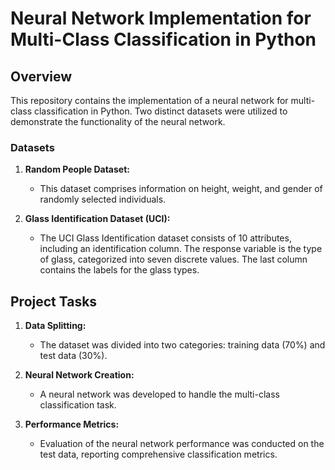 # Neural Network Implementation for Multi-Class Classification in Python

## Overview
This repository contains the implementation of a neural network for multi-class classification in Python. Two distinct datasets were utilized to demonstrate the functionality of the neural network.

### Datasets

1. **Random People Dataset:**
   - This dataset comprises information on height, weight, and gender of randomly selected individuals.

2. **Glass Identification Dataset (UCI):**
   - The UCI Glass Identification dataset consists of 10 attributes, including an identification column. The response variable is the type of glass, categorized into seven discrete values. The last column contains the labels for the glass types.

## Project Tasks

1. **Data Splitting:**
   - The dataset was divided into two categories: training data (70%) and test data (30%).

2. **Neural Network Creation:**
   - A neural network was developed to handle the multi-class classification task.

3. **Performance Metrics:**
   - Evaluation of the neural network performance was conducted on the test data, reporting comprehensive classification metrics.

